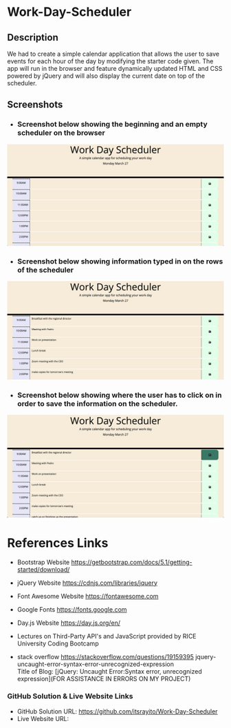 # Work-Day-Scheduler
## Description
We had to create a simple calendar application that allows the user to save events for each hour of the day by modifying the starter code given. The app will run in the browser and feature dynamically updated HTML and CSS powered by jQuery and will also display the current date on top of the scheduler.
## Screenshots
- ### Screenshot below showing the beginning and an empty scheduler on the browser
![Alt text](Assets/Images/empty%20scheduler.png)
- ### Screenshot below showing information typed in on the rows of the scheduler
![Alt text](Assets/Images/type&save%20info.png)
- ### Screenshot below showing where the user has to click on in order to save the information on the scheduler.
![Alt text](Assets/Images/save%20info.png)
# References Links
- Bootstrap Website
https://getbootstrap.com/docs/5.1/getting-started/download/

- jQuery Website
https://cdnjs.com/libraries/jquery

- Font Awesome Website
https://fontawesome.com 

- Google Fonts
https://fonts.google.com

- Day.js Website
https://day.js.org/en/

- Lectures on Third-Party API's and JavaScript provided by RICE University Coding Bootcamp

- stack overflow 
 https://stackoverflow.com/questions/19159395 jquery-uncaught-error-syntax-error-unrecognized-expression<br>
Title of Blog: 
[jQuery: Uncaught Error:Syntax error, unrecognized expression](FOR ASSISTANCE IN ERRORS ON MY PROJECT)

### GitHub Solution & Live Website Links
- GitHub Solution URL:
https://github.com/itsrayito/Work-Day-Scheduler
- Live Website URL:
